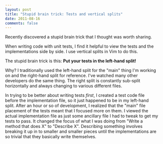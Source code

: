 ```yaml
---
layout: post
title: "Stupid brain trick: Tests and vertical splits"
date: 2011-08-16
comments: false
---
```


Recently discovered a stupid brain trick that I thought was worth sharing.

When writing code with unit tests, I find it helpful to view the tests and the
implementations side by side. I use vertical splits in Vim to do this.

The stupid brain trick is this: <b>Put your tests in the left-hand split!</b>

Why? I traditionally used the left-hand split for the "main" thing I'm working
on and the right-hand split for reference. I've watched many other developers
do the same thing. The right split is constantly sub-split horizontally and
always changing to various different files.

In trying to be better about writing tests _first_, I created a test code file
before the implementation file, so it just happened to be in my left-hand
split. After an hour or so of development, I realized that the "main" file
placement of the tests meant that I focused more on them. I viewed the actual
implementation file as just some ancillary file I had to tweak to get my tests
to pass. It changed the focus of what I was doing from "Write a method that
does X" to "Describe X". Describing something involves breaking it up in to
smaller and smaller pieces until the implementations are so trivial that they
basically write themselves.
